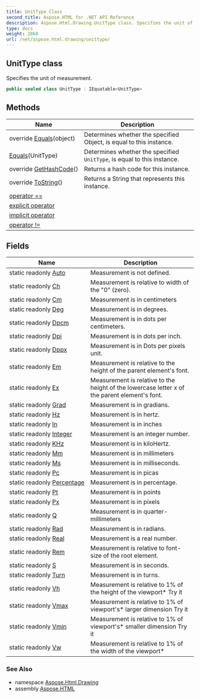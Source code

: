 ```yaml
---
title: UnitType Class
second_title: Aspose.HTML for .NET API Reference
description: Aspose.Html.Drawing.UnitType class. Specifies the unit of measurement
type: docs
weight: 2860
url: /net/aspose.html.drawing/unittype/
---
```

## UnitType class

Specifies the unit of measurement.

```csharp
public sealed class UnitType : IEquatable<UnitType>
```

## Methods

| Name | Description |
| --- | --- |
| override [Equals](../../aspose.html.drawing/unittype/equals/#equals_1)(object) | Determines whether the specified Object, is equal to this instance. |
| [Equals](../../aspose.html.drawing/unittype/equals/#equals)(UnitType) | Determines whether the specified `UnitType`, is equal to this instance. |
| override [GetHashCode](../../aspose.html.drawing/unittype/gethashcode/)() | Returns a hash code for this instance. |
| override [ToString](../../aspose.html.drawing/unittype/tostring/)() | Returns a String that represents this instance. |
| [operator ==](../../aspose.html.drawing/unittype/op_equality/) |  |
| [explicit operator](../../aspose.html.drawing/unittype/op_explicit/) |  |
| [implicit operator](../../aspose.html.drawing/unittype/op_implicit/) |  |
| [operator !=](../../aspose.html.drawing/unittype/op_inequality/) |  |

## Fields

| Name | Description |
| --- | --- |
| static readonly [Auto](../../aspose.html.drawing/unittype/auto/) | Measurement is not defined. |
| static readonly [Ch](../../aspose.html.drawing/unittype/ch/) | Measurement is relative to width of the "0" (zero). |
| static readonly [Cm](../../aspose.html.drawing/unittype/cm/) | Measurement is in centimeters |
| static readonly [Deg](../../aspose.html.drawing/unittype/deg/) | Measurement is in degrees. |
| static readonly [Dpcm](../../aspose.html.drawing/unittype/dpcm/) | Measurement is in dots per centimeters. |
| static readonly [Dpi](../../aspose.html.drawing/unittype/dpi/) | Measurement is in dots per inch. |
| static readonly [Dppx](../../aspose.html.drawing/unittype/dppx/) | Measurement is in Dots per pixels unit. |
| static readonly [Em](../../aspose.html.drawing/unittype/em/) | Measurement is relative to the height of the parent element's font. |
| static readonly [Ex](../../aspose.html.drawing/unittype/ex/) | Measurement is relative to the height of the lowercase letter x of the parent element's font. |
| static readonly [Grad](../../aspose.html.drawing/unittype/grad/) | Measurement is in gradians. |
| static readonly [Hz](../../aspose.html.drawing/unittype/hz/) | Measurement is in hertz. |
| static readonly [In](../../aspose.html.drawing/unittype/in/) | Measurement is in inches |
| static readonly [Integer](../../aspose.html.drawing/unittype/integer/) | Measurement is an integer number. |
| static readonly [KHz](../../aspose.html.drawing/unittype/khz/) | Measurement is in kiloHertz. |
| static readonly [Mm](../../aspose.html.drawing/unittype/mm/) | Measurement is in millimeters |
| static readonly [Ms](../../aspose.html.drawing/unittype/ms/) | Measurement is in milliseconds. |
| static readonly [Pc](../../aspose.html.drawing/unittype/pc/) | Measurement is in picas |
| static readonly [Percentage](../../aspose.html.drawing/unittype/percentage/) | Measurement is in percentage. |
| static readonly [Pt](../../aspose.html.drawing/unittype/pt/) | Measurement is in points |
| static readonly [Px](../../aspose.html.drawing/unittype/px/) | Measurement is in pixels |
| static readonly [Q](../../aspose.html.drawing/unittype/q/) | Measurement is in quarter-millimeters |
| static readonly [Rad](../../aspose.html.drawing/unittype/rad/) | Measurement is in radians. |
| static readonly [Real](../../aspose.html.drawing/unittype/real/) | Measurement is a real number. |
| static readonly [Rem](../../aspose.html.drawing/unittype/rem/) | Measurement is relative to font-size of the root element. |
| static readonly [S](../../aspose.html.drawing/unittype/s/) | Measurement is in seconds. |
| static readonly [Turn](../../aspose.html.drawing/unittype/turn/) | Measurement is in turns. |
| static readonly [Vh](../../aspose.html.drawing/unittype/vh/) | Measurement is relative to 1% of the height of the viewport* Try it |
| static readonly [Vmax](../../aspose.html.drawing/unittype/vmax/) | Measurement is relative to 1% of viewport's* larger dimension Try it |
| static readonly [Vmin](../../aspose.html.drawing/unittype/vmin/) | Measurement is relative to 1% of viewport's* smaller dimension Try it |
| static readonly [Vw](../../aspose.html.drawing/unittype/vw/) | Measurement is relative to 1% of the width of the viewport* |

### See Also

* namespace [Aspose.Html.Drawing](../../aspose.html.drawing/)
* assembly [Aspose.HTML](../../)
